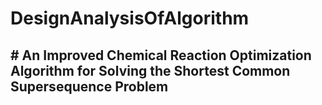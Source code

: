 # DesignAnalysisOfAlgorithm
## # An Improved Chemical Reaction Optimization Algorithm for Solving the Shortest Common Supersequence Problem
